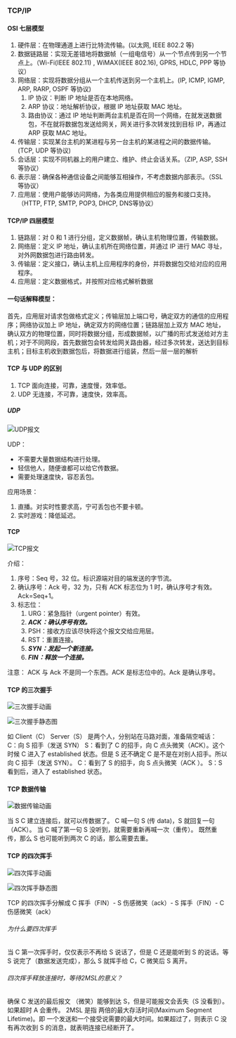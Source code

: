 ### TCP/IP



#### OSI 七层模型
1. 硬件层：在物理通道上进行比特流传输。(以太网, IEEE 802.2 等)
2. 数据链路层：实现无差错地将数据帧（一组电信号）从一个节点传到另一个节点上。（Wi-Fi(IEEE 802.11) , WiMAX(IEEE 802.16),  GPRS, HDLC, PPP 等协议）
3. 网络层：实现将数据分组从一个主机传送到另一个主机上。(IP, ICMP, IGMP, ARP, RARP, OSPF 等协议)
    1. IP 协议：判断 IP 地址是否在本地网络。
    2. ARP 协议：地址解析协议，根据 IP 地址获取 MAC 地址。
    3. 路由协议：通过 IP 地址判断两台主机是否在同一个网络，在就发送数据包，不在就将数据包发送给网关，网关进行多次转发找到目标 IP，再通过 ARP 获取 MAC 地址。
4. 传输层：实现某台主机的某进程与另一台主机的某进程之间的数据传输。(TCP, UDP 等协议)
5. 会话层：实现不同机器上的用户建立、维护、终止会话关系。（ZIP, ASP, SSH 等协议）
6. 表示层：确保各种通信设备之间能够互相操作，不考虑数据内部表示。（SSL 等协议）
7. 应用层：使用户能够访问网络，为各类应用提供相应的服务和接口支持。（HTTP, FTP, SMTP, POP3, DHCP, DNS等协议）


#### TCP/IP 四层模型
1. 链路层：对 0 和 1 进行分组，定义数据帧，确认主机物理位置，传输数据。
2. 网络层：定义 IP 地址，确认主机所在网络位置，并通过 IP 进行 MAC 寻址，对外网数据包进行路由转发。
3. 传输层：定义接口，确认主机上应用程序的身份，并将数据包交给对应的应用程序。
4. 应用层：定义数据格式，并按照对应格式解析数据

#### 一句话解释模型：
首先，应用层对请求包做格式定义；传输层加上端口号，确定双方的通信的应用程序；网络协议加上 IP 地址，确定双方的网络位置；链路层加上双方 MAC 地址，确认双方的物理位置，同时将数据分组，形成数据帧，以广播的形式发送给对方主机；对于不同网段，首先数据包会转发给网关路由器，经过多次转发，送达到目标主机；目标主机收到数据包后，将数据进行组装，然后一层一层的解析

#### TCP 与 UDP 的区别
1. TCP 面向连接，可靠，速度慢，效率低。
2. UDP 无连接，不可靠，速度快，效率高。

##### UDP
![UDP报文](http://pzjwh5v7g.bkt.clouddn.com/mweb/15713783153519.jpg)


UDP：
* 不需要大量数据结构进行处理。
* 轻信他人，随便谁都可以给它传数据。
* 需要处理速度快，容忍丢包。

应用场景：
1. 直播。对实时性要求高，宁可丢包也不要卡顿。
2. 实时游戏：降低延迟。


#### TCP

![TCP报文](http://pzjwh5v7g.bkt.clouddn.com/mweb/15713783293283.jpg)


介绍：
1. 序号：Seq 号，32 位。标识源端对目的端发送的字节流。
2. 确认序号：Ack 号，32 为，只有 ACK 标志位为 1 时，确认序号才有效。Ack=Seq+1。
3. 标志位：
    1.  URG：紧急指针（urgent pointer）有效。
    2.  ***ACK：确认序号有效。***
    3.  PSH：接收方应该尽快将这个报文交给应用层。
    4.  RST：重置连接。
    5.  ***SYN：发起一个新连接。***
    6.  ***FIN：释放一个连接。***

注意： ACK 与 Ack 不是同一个东西。ACK 是标志位中的。Ack 是确认序号。

#### TCP 的三次握手
![三次握手动画](http://pzjwh5v7g.bkt.clouddn.com/mweb/1643a1dd6df4813b.gif)

![三次握手静态图](http://pzjwh5v7g.bkt.clouddn.com/mweb/15713784409185.jpg)


如 Client（C） Server（S） 是两个人，分别站在马路对面，准备隔空喊话：
C：向 S 招手（发送 SYN）
S：看到了 C 的招手，向 C 点头微笑（ACK）。这个时候  C 进入了 established 状态。但是 S 还不确定 C 是不是在对别人招手。所以向 C 招手（发送 SYN）。
C：看到了 S 的招手，向 S 点头微笑（ACK ）。
S：S 看到后，进入了 established 状态。


#### TCP 数据传输
![数据传输动画](http://pzjwh5v7g.bkt.clouddn.com/mweb/1643a1f92f5af34a.gif)

当 S C 建立连接后，就可以传数据了。
C 喊一句 S (传 data)，S 就回复一句（ACK）。
当 C 喊了第一句 S 没听到，就需要重新再喊一次（重传）。
既然重传，那么 S 也可能听到两次 C 的话，那么需要去重。


#### TCP 的四次挥手
![四次挥手动画](http://pzjwh5v7g.bkt.clouddn.com/mweb/1643a20296de1ff0.gif)


![四次挥手静态图](http://pzjwh5v7g.bkt.clouddn.com/mweb/15713785311113.jpg)


TCP 的四次挥手分解成 C 挥手（FIN）- S 伤感微笑（ack）- S 挥手（FIN）- C 伤感微笑（ack）



###### 为什么要四次挥手
当 C 第一次挥手时，仅仅表示不再给 S 说话了，但是 C 还是能听到 S 的说话。等 S 说完了（数据发送完成），那么 S 就挥手给 C，C 微笑后 S 离开。


###### 四次挥手释放连接时，等待2MSL的意义？
确保 C 发送的最后报文 （微笑）能够到达 S，但是可能报文会丢失（S 没看到）。如果超时 A 会重传。
2MSL 是指 两倍的最大存活时间(Maximum Segment Lifetime)。即 一个发送和一个接受说需要的最大时间。如果超过了，则表示 C 没有再次收到 S 的消息，就表明连接已经断开了。